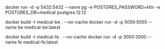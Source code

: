 docker run -d -p 5432:5432 --name pg -e POSTGRES_PASSWORD=kltn -e POSTGRES_DB=medical postgres:12.12

docker build -t medical-be . --no-cache
docker run -d -p 5050:5050 --name be medical-be:latest

docker build -t medical-fe . --no-cache
docker run -d -p 3000:3000 --name fe medical-fe:latest